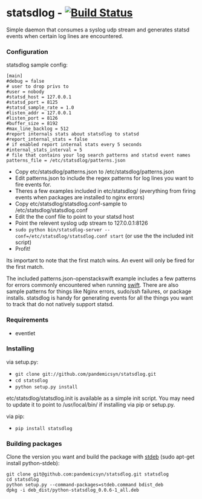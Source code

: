 # statsdlog - [![Build Status](https://secure.travis-ci.org/pandemicsyn/statsdlog.png?branch=master)](https://travis-ci.org/pandemicsyn/statsdlog)

Simple daemon that consumes a syslog udp stream and generates statsd events when certain log lines are encountered.

### Configuration ###

statsdlog sample config:

    [main]
    #debug = false
    # user to drop privs to
    #user = nobody
    #statsd_host = 127.0.0.1
    #statsd_port = 8125
    #statsd_sample_rate = 1.0
    #listen_addr = 127.0.0.1
    #listen_port = 8126
    #buffer_size = 8192
    #max_line_backlog = 512
    #report internals stats about statsdlog to statsd
    #report_internal_stats = false
    # if enabled report internal stats every 5 seconds
    #internal_stats_interval = 5
    # file that contains your log search patterns and statsd event names
    patterns_file = /etc/statsdlog/patterns.json

 - Copy etc/statsdlog/patterns.json to /etc/statsdlog/patterns.json
 - Edit patterns.json to include the regex patterns for log lines you want to fire events for.
 - Theres a few examples included in etc/statsdlog/ (everything from firing events when packages are installed to nginx errors)
 - Copy etc/statsdlog/statsdlog.conf-sample to /etc/statsdlog/statsdlog.conf
 - Edit the the conf file to point to your statsd host
 - Point the relevent syslog udp stream to 127.0.0.1:8126
 - ``sudo python bin/statsdlog-server --conf=/etc/statsdlog/statsdlog.conf start`` (or use the the included init script)
 - Profit!

Its important to note that the first match wins. An event will only be fired for the first match.

The included patterns.json-openstackswift example includes a few patterns for errors commonly encountered when running [swift](http://github.com/openstack/swift). There are also sample patterns for things like Nginx errors, sudo/ssh failures, or package installs. statsdlog is handy for generating events for all the things you want to track that do not natively support statsd.

### Requirements ###

- eventlet

### Installing ###

via setup.py:

 - ``git clone git://github.com/pandemicsyn/statsdlog.git``
 - ``cd statsdlog``
 - ``python setup.py install``

etc/statsdlog/statsdlog.init is available as a simple init script. You may need to update it to point to /usr/local/bin/ if installing via pip or setup.py.

via pip:

 - ``pip install statsdlog``


### Building packages ###

Clone the version you want and build the package with [stdeb](https://github.com/astraw/stdeb "stdeb") (sudo apt-get install python-stdeb):

    git clone git@github.com:pandemicsyn/statsdlog.git statsdlog
    cd statsdlog
    python setup.py --command-packages=stdeb.command bdist_deb
    dpkg -i deb_dist/python-statsdlog_0.0.6-1_all.deb
